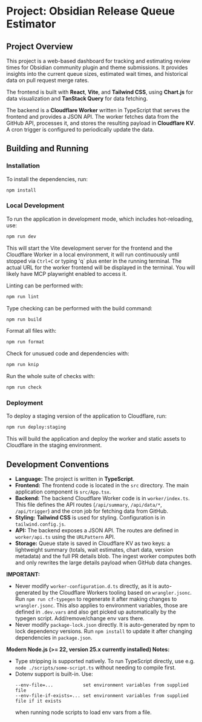 # Project: Obsidian Release Queue Estimator

## Project Overview

This project is a web-based dashboard for tracking and estimating review times
for Obsidian community plugin and theme submissions. It provides insights into
the current queue sizes, estimated wait times, and historical data on pull
request merge rates.

The frontend is built with **React**, **Vite**, and **Tailwind CSS**, using
**Chart.js** for data visualization and **TanStack Query** for data fetching.

The backend is a **Cloudflare Worker** written in TypeScript that serves the
frontend and provides a JSON API. The worker fetches data from the GitHub API,
processes it, and stores the resulting payload in **Cloudflare KV**. A cron
trigger is configured to periodically update the data.

## Building and Running

### Installation

To install the dependencies, run:

```bash
npm install
```

### Local Development

To run the application in development mode, which includes hot-reloading, use:

```bash
npm run dev
```

This will start the Vite development server for the frontend and the Cloudflare
Worker in a local environment, it will run continuously until stopped via
`Ctrl+C` or typing 'q` plus enter in the running terminal. The actual URL for
the worker frontend will be displayed in the terminal. You will likely have MCP
playwright enabled to access it.

Linting can be performed with:

```bash
npm run lint
```

Type checking can be performed with the build command:

```bash
npm run build
```

Format all files with:

```bash
npm run format
```

Check for unusued code and dependencies with:

```bash
npm run knip
```

Run the whole suite of checks with:

```bash
npm run check
```

### Deployment

To deploy a staging version of the application to Cloudflare, run:

```bash
npm run deploy:staging
```

This will build the application and deploy the worker and static assets to
Cloudflare in the staging environment.

## Development Conventions

- **Language:** The project is written in **TypeScript**.
- **Frontend:** The frontend code is located in the `src` directory. The main
  application component is `src/App.tsx`.
- **Backend:** The backend Cloudflare Worker code is in `worker/index.ts`. This
  file defines the API routes (`/api/summary`, `/api/data/*`, `/api/trigger`)
  and the cron job for fetching data from GitHub.
- **Styling:** **Tailwind CSS** is used for styling. Configuration is in
  `tailwind.config.js`.
- **API:** The backend exposes a JSON API. The routes are defined in
  `worker/api.ts` using the `URLPattern` API.
- **Storage:** Queue state is saved in Cloudflare KV as two keys: a lightweight
  summary (totals, wait estimates, chart data, version metadata) and the full PR
  details blob. The ingest worker computes both and only rewrites the large
  details payload when GitHub data changes.

**IMPORTANT:**

- Never modify `worker-configuration.d.ts` directly, as it is auto-generated by
  the Cloudflare Workers tooling based on `wrangler.jsonc`. Run
  `npm run cf-typegen` to regenerate it after making changes to
  `wrangler.jsonc`. This also applies to environment variables, those are
  defined in `.dev.vars` and also get picked up automatically by the typegen
  script. Add/remove/change env vars there.
- Never modify `package-lock.json` directly. It is auto-generated by npm to lock
  dependency versions. Run `npm install` to update it after changing
  dependencies in `package.json`.

**Modern Node.js (>= 22, version 25.x currently installed) Notes:**

- Type stripping is supported natively. To run TypeScript directly, use e.g.
  `node ./scripts/some-script.ts` without needing to compile first.
- Dotenv support is built-in. Use:
  ```
  --env-file=...           set environment variables from supplied file
  --env-file-if-exists=... set environment variables from supplied file if it exists
  ```
  when running node scripts to load env vars from a file.
